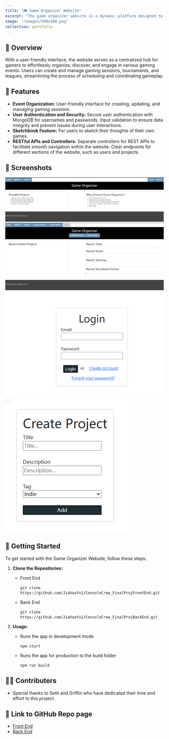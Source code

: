 ```yaml
---
title: "🎮 Game Organizer Website"
excerpt: "The game organizer website is a dynamic platform designed to enhance the gaming experience for enthusiasts and communities alike"
image: "/images/500x300.png"
collection: portfolio
---
```



## 🔎 Overview

With a user-friendly interface, the website serves as a centralized hub for gamers to effortlessly organize, discover, and engage in various gaming events. Users can create and manage gaming sessions, tournaments, and leagues, streamlining the process of scheduling and coordinating gameplay. 

## 🔬 Features

- **Event Organization:** User-friendly interface for creating, updating, and managing gaming sessions.
- **User Authentication and Security:** Secure user authentication with MongoDB for usernames and passwords.
Input validation to ensure data integrity and prevent issues during user interactions.
- **Sketchbook Feature:** For users to sketch their thoughts of their own games.
- **RESTful APIs and Controllers:** Separate controllers for REST APIs to facilitate smooth navigation within the website. Clear endpoints for different sections of the website, such as users and projects.

## 📸 Screenshots
![GameOrganizer1](../images/GameOrganizer1.png)
![GameOrganizer3](../images/GameOrganizer3.png)
![GameOrganizer2](../images/GameOrganizer2.png)
![GameOrganizer4](../images/GameOrganizer4.png)

## 🔧 Getting Started
To get started with the Game Organizer Website, follow these steps:

1. **Clone the Repositories:**
   - Front End
     ```
     git clone https://github.com/JiahaoYu1/ConsoleCrew_FinalProjFrontEnd.git
     ```

   - Back End
     ```
     git clone https://github.com/JiahaoYu1/ConsoleCrew_FinalProjBackEnd.git
     ```

2. **Usage:**
   - Runs the app in development mode
     ```
     npm start
     ```

   - Runs the app for production to the build folder
     ```
     npm run build
     ```

## 🧑‍💻 Contributers
  - Special thanks to Seth and Griffin who have dedicated their time and effort to this project.

## 📑 Link to GitHub Repo page
  - [Front End](https://github.com/JiahaoYu1/ConsoleCrew_FinalProjFrontEnd)
  - [Back End](https://github.com/JiahaoYu1/ConsoleCrew_FinalProjBackEnd)
